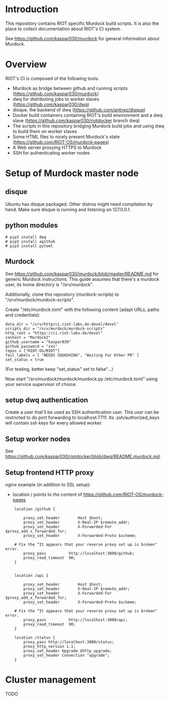 # Introduction

This repository contains RIOT specific Murdock build scripts.
It is also the place to collect documentation about RIOT's CI system.

See https://github.com/kaspar030/murdock for general information about Murdock.

# Overview

RIOT's CI is composed of the following tools:

- Murdock as bridge between github and running scripts (https://github.com/kaspar030/murdock)
- dwq for distributing jobs to worker slaves (https://github.com/kaspar030/dwq)
- disque, the backend of dwq (https://github.com/antirez/disque)
- Docker build containers containing RIOT's build environment and a dwq slave (https://github.com/kaspar030/riotdocker branch dwq)
- The scripts in this repository bridging Murdock build jobs and using dwq to build them on worker slaves
- Some HTML files to nicely present Murdock's state (https://github.com/RIOT-OS/murdock-pages)
- A Web server proxying HTTPS to Murdock
- SSH for authenticating worker nodes

# Setup of Murdock master node

## disque

Ubuntu has disque packaged. Other distros might need compilation by hand.
Make sure disque is running and listening on 127.0.0.1.

## python modules

    # pip3 install dwq
    # pip3 install agithub
    # pip3 install pytoml

## Murdock

See https://github.com/kaspar030/murdock/blob/master/README.md for generic
Murdock instructions. This guide assumes that there's a murdock user, its home
directory is "/srv/murdock".

Additionally, clone this repository (murdock-scripts) to
"/srv/murdock/murdock-scripts".

Create "/etc/murdock.toml" with the following content (adapt URLs, paths and
credentials):

    data_dir = "/srv/http/ci.riot-labs.de-devel/devel"
    scripts_dir = "/srv/murdock/murdock-scripts"
    http_root = "https://ci.riot-labs.de/devel"
    context = "Murdock2"
    github_username = "kaspar030"
    github_password = "xxx"
    repos = ["RIOT-OS/RIOT"]
    fail_labels = [ "NEEDS SQUASHING", "Waiting For Other PR" ]
    set_status = true

(For testing, better keep "set_status" set to false"...)

Now start "/srv/murdock/murdock/murdock.py /etc/murdock.toml" using your
service supervisor of choice.

## setup dwq authentication

Create a user that'll be used as SSH authentication user.
This user can be restricted to do port forwarding to localhost:7711.
Its .ssh/authorized_keys will contain ssh keys for every allowed worker.

## Setup worker nodes

See https://github.com/kaspar030/riotdocker/blob/dwq/README.murdock.md.

## Setup frontend HTTP proxy

nginx example (in addition to SSL setup):

- location / points to the content of https://github.com/RIOT-OS/murdock-pages


```
    location /github {

        proxy_set_header        Host $host;
        proxy_set_header        X-Real-IP $remote_addr;
        proxy_set_header        X-Forwarded-For $proxy_add_x_forwarded_for;
        proxy_set_header        X-Forwarded-Proto $scheme;

    # Fix the “It appears that your reverse proxy set up is broken" error.
        proxy_pass          http://localhost:3000/github;
        proxy_read_timeout  90;
    }


    location /api {

        proxy_set_header        Host $host;
        proxy_set_header        X-Real-IP $remote_addr;
        proxy_set_header        X-Forwarded-For $proxy_add_x_forwarded_for;
        proxy_set_header        X-Forwarded-Proto $scheme;

    # Fix the “It appears that your reverse proxy set up is broken" error.
        proxy_pass          http://localhost:3000/api;
        proxy_read_timeout  90;
    }

    location /status {
        proxy_pass http://localhost:3000/status;
        proxy_http_version 1.1;
        proxy_set_header Upgrade $http_upgrade;
        proxy_set_header Connection "upgrade";
    }
```

# Cluster management

TODO
